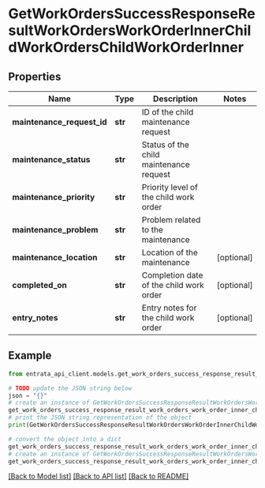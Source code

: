 # GetWorkOrdersSuccessResponseResultWorkOrdersWorkOrderInnerChildWorkOrdersChildWorkOrderInner


## Properties

Name | Type | Description | Notes
------------ | ------------- | ------------- | -------------
**maintenance_request_id** | **str** | ID of the child maintenance request | 
**maintenance_status** | **str** | Status of the child maintenance request | 
**maintenance_priority** | **str** | Priority level of the child work order | 
**maintenance_problem** | **str** | Problem related to the maintenance | 
**maintenance_location** | **str** | Location of the maintenance | [optional] 
**completed_on** | **str** | Completion date of the child work order | [optional] 
**entry_notes** | **str** | Entry notes for the child work order | [optional] 

## Example

```python
from entrata_api_client.models.get_work_orders_success_response_result_work_orders_work_order_inner_child_work_orders_child_work_order_inner import GetWorkOrdersSuccessResponseResultWorkOrdersWorkOrderInnerChildWorkOrdersChildWorkOrderInner

# TODO update the JSON string below
json = "{}"
# create an instance of GetWorkOrdersSuccessResponseResultWorkOrdersWorkOrderInnerChildWorkOrdersChildWorkOrderInner from a JSON string
get_work_orders_success_response_result_work_orders_work_order_inner_child_work_orders_child_work_order_inner_instance = GetWorkOrdersSuccessResponseResultWorkOrdersWorkOrderInnerChildWorkOrdersChildWorkOrderInner.from_json(json)
# print the JSON string representation of the object
print(GetWorkOrdersSuccessResponseResultWorkOrdersWorkOrderInnerChildWorkOrdersChildWorkOrderInner.to_json())

# convert the object into a dict
get_work_orders_success_response_result_work_orders_work_order_inner_child_work_orders_child_work_order_inner_dict = get_work_orders_success_response_result_work_orders_work_order_inner_child_work_orders_child_work_order_inner_instance.to_dict()
# create an instance of GetWorkOrdersSuccessResponseResultWorkOrdersWorkOrderInnerChildWorkOrdersChildWorkOrderInner from a dict
get_work_orders_success_response_result_work_orders_work_order_inner_child_work_orders_child_work_order_inner_from_dict = GetWorkOrdersSuccessResponseResultWorkOrdersWorkOrderInnerChildWorkOrdersChildWorkOrderInner.from_dict(get_work_orders_success_response_result_work_orders_work_order_inner_child_work_orders_child_work_order_inner_dict)
```
[[Back to Model list]](../README.md#documentation-for-models) [[Back to API list]](../README.md#documentation-for-api-endpoints) [[Back to README]](../README.md)


